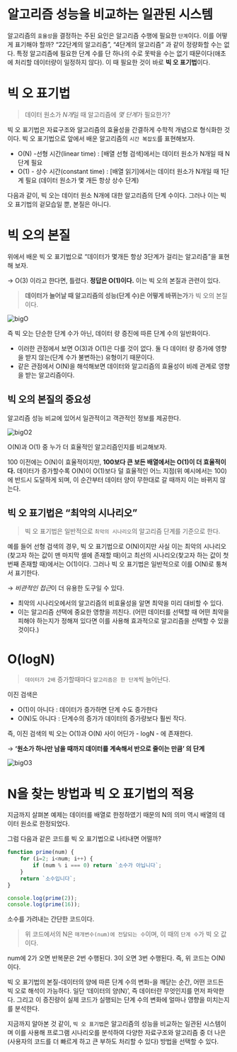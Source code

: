 # 알고리즘 성능을 비교하는 일관된 시스템

알고리즘의 `효율성`을 결정하는 주된 요인은 알고리즘 수행에 필요한 `단계`이다.  이를 어떻게 표기해야 할까? “22단계의 알고리즘”, “4단계의 알고리즘” 과 같이 정량화할 수는 없다. 특정 알고리즘에 필요한 단계 수를 단 하나의 수로 못박을 수는 없기 때문이다(애초에 처리할 데이터량이 일정하지 않다). 이 때 필요한 것이 바로 **빅 오 표기법**이다.

# 빅 오 표기법

> 데이터 원소가 *N개*일 때 알고리즘에 *몇 단계*가 필요한가?
> 

빅 오 표기법은 자료구조와 알고리즘의 효율성을 간결하게 수학적 개념으로 형식화한 것이다. 빅 오 표기법으로 앞에서 배운 알고리즘의 `시간 복잡도`를 표현해보자.

- O(N) -선형 시간(linear time) : [배열 선형 검색]에서는 데이터 원소가 N개일 때 N단계 필요
- O(1) - 상수 시간(constant time) : [배열 읽기]에서는 데이터 원소가 N개일 때 1단계 필요 (데이터 원소가 몇 개든 항상 상수 단계)

다음과 같이, 빅 오는 데이터 원소 N개에 대한 알고리즘의 단계 수이다. 그러나 이는 빅 오 표기법의 겉모습일 뿐, 본질은 아니다.

# 빅 오의 본질

위에서 배운 빅 오 표기법으로 “데이터가 몇개든 항상 3단계가 걸리는 알고리즘”을 표현해 보자.

→ O(3) 이라고 한다면, 틀렸다. **정답은 O(1)이다.** 이는 빅 오의 본질과 관련이 있다.

> **데이터가 늘어날 때 알고리즘의 성능(단계 수)은 어떻게 바뀌는가**가 빅 오의 본질이다.
> 

![bigO](https://user-images.githubusercontent.com/97890886/166230055-714baf41-fb2c-4da6-be03-2b1efea757d5.png)

즉 빅 오는 단순한 단계 수가 아닌, 데이터 량 증진에 따른 단계 수의 일반화이다.

- 이러한 관점에서 보면 O(3)과 O(1)은 다를 것이 없다. 둘 다 데이터 량 증가에 영향을 받지 않는(단계 수가 불변하는) 유형이기 때문이다.
- 같은 관점에서 O(N)을 해석해보면 데이터와 알고리즘의 효율성이 비례 관계로 영향을 받는 알고리즘이다.

## 빅 오의 본질의 중요성

알고리즘 성능 비교에 있어서 일관적이고 객관적인 정보를 제공한다.

![bigO2](https://user-images.githubusercontent.com/97890886/166230086-a2f58cf3-8394-43cd-8e4a-48b0d0e7aed8.png)

O(N)과 O(1) 중 누가 더 효율적인 알고리즘인지를 비교해보자.

100 이전에는 O(N)이 효율적이지만, **100보다 큰 보든 배열에서는 O(1)이 더 효율적이다.** 데이터가 증가할수록 O(N)이 O(1)보다 덜 효율적인 어느 지점(위 예시에서는 100)에 반드시 도달하게 되며, 이 순간부터 데이터 양이 무한대로 갈 때까지 이는 바뀌지 않는다.

## 빅 오 표기법은 “최악의 시나리오”

> 빅 오 표기법은 일반적으로 `최악의 시나리오`의 알고리즘 단계를 기준으로 한다.
> 

예를 들어 선형 검색의 경우, 빅 오 표기법으로 O(N)이지만 사실 이는 최악의 시나리오(찾고자 하는 값이 맨 마지막 셀에 존재할 때)이고 최선의 시나리오(찾고자 하는 값이 첫 번째 존재할 때)에서는 O(1)이다. 그러나 빅 오 표기법은 일반적으로 이를 O(N)로 퉁쳐서 표기한다.

→ *비관적인 접근*이 더 유용한 도구일 수 있다.

- 최악의 시나리오에서의 알고리즘의 비효율성을 알면 최악을 미리 대비할 수 있다.
- 이는 알고리즘 선택에 중요한 영향을 끼친다. (어떤 데이터를 선택할 때 어떤 최악을 피해야 하는지가 정해져 있다면 이를 사용해 효과적으로 알고리즘을 선택할 수 있을 것이다.)

# O(logN)

> `데이터가 2배` 증가할때마다 `알고리즘은 한 단계`씩 늘어난다.
> 

이진 검색은

- O(1)이 아니다 : 데이터가 증가하면 단계 수도 증가한다
- O(N)도 아니다 : 단계수의 증가가 데이터의 증가량보다 훨씬 작다.

즉, 이진 검색의 빅 오는 O(1)과 O(N) 사이 어딘가 - logN - 에 존재한다.

→ **‘원소가 하나만 남을 때까지 데이터를 계속해서 반으로 줄이는 만큼’ 의 단계**

![bigO3](https://user-images.githubusercontent.com/97890886/166230117-8352c637-0a81-4967-adcd-09f7f8543972.png)

# N을 찾는 방법과 빅 오 표기법의 적용

지금까지 살펴본 예제는 데이터를 배열로 한정하였기 때문의 N의 의미 역시 배열의 데이터 원소로 한정되었다.

그럼 다음과 같은 코드를 빅 오 표기법으로 나타내면 어떨까?

```jsx
function prime(num) {
    for (i=2; i<num; i++) {
        if (num % i === 0) return `소수가 아닙니다`;
    }
    return `소수입니다`;
}

console.log(prime(2));
console.log(prime(16));
```

소수를 가려내는 간단한 코드이다.

> 위 코드에서의 N은 `매개변수(num)에 전달되는 수`이며, 이 때의 `단계 수`가 빅 오 값이다.
> 

num에 2가 오면 반복문은 2번 수행된다. 3이 오면 3번 수행된다. 즉, 위 코드는 O(N)이다.

빅 오 표기법의 본질-데이터의 양에 따른 단계 수의 변화-을 깨닫는 순간, 어떤 코드든 빅 오로 해석이 가능하다. 일단 ‘데이터의 양(N)’, 즉 데이터란 무엇인지를 먼저 파악한다. 그리고 이 증진량이 실제 코드가 실행되는 단계 수의 변화에 얼마나 영향을 미치는지를 분석한다.

지금까지 알아본 것 같이, `빅 오 표기법`은 알고리즘의 성능을 비교하는 일관된 시스템이며 이를 사용해 프로그램 시나리오를 분석하여 다양한 자료구조와 알고리즘 중 더 나은(사용자의 코드를 더 빠르게 하고 큰 부하도 처리할 수 있다) 방법을 선택할 수 있다.